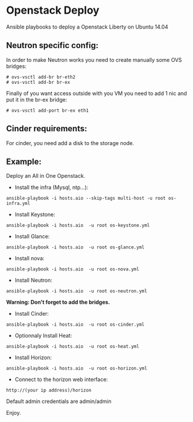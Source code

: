 # Openstack Deploy
Ansible playbooks to deploy a Openstack Liberty on Ubuntu 14.04

## Neutron specific config:
In order to make Neutron works you need to create manually some OVS bridges:

```
# ovs-vsctl add-br br-eth2
# ovs-vsctl add-br br-ex
```

Finally of you want access outside with you VM you need to add 1 nic and put it in the br-ex bridge:
```
# ovs-vsctl add-port br-ex eth1
```
## Cinder requirements:
For cinder, you need add a disk to the storage node.

## Example:
Deploy an All in One Openstack.
- Install the infra (Mysql, ntp...):
```
ansible-playbook -i hosts.aio --skip-tags multi-host -u root os-infra.yml
```
- Install Keystone:
```
ansible-playbook -i hosts.aio  -u root os-keystone.yml
```
- Install Glance:
```
ansible-playbook -i hosts.aio  -u root os-glance.yml
```
- Install nova:
```
ansible-playbook -i hosts.aio  -u root os-nova.yml
```
- Install Neutron:
```
ansible-playbook -i hosts.aio  -u root os-neutron.yml
```
**Warning: Don't forget to add the bridges.**
- Install Cinder:
```
ansible-playbook -i hosts.aio  -u root os-cinder.yml
```
- Optionnaly Install Heat:
```
ansible-playbook -i hosts.aio  -u root os-heat.yml
```
- Install Horizon:
```
ansible-playbook -i hosts.aio  -u root os-horizon.yml
```
- Connect to the horizon web interface:
```
http://(your ip address)/horizon
```
Default admin credentials are admin/admin

Enjoy.
